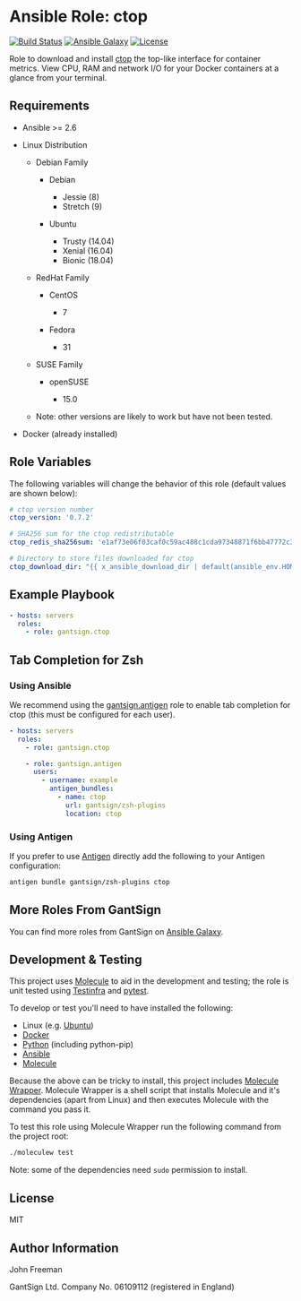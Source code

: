 Ansible Role: ctop
==================

[![Build Status](https://travis-ci.com/gantsign/ansible_role_ctop.svg?branch=master)](https://travis-ci.com/gantsign/ansible_role_ctop)
[![Ansible Galaxy](https://img.shields.io/badge/ansible--galaxy-gantsign.ctop-blue.svg)](https://galaxy.ansible.com/gantsign/ctop)
[![License](https://img.shields.io/badge/license-MIT-blue.svg)](https://raw.githubusercontent.com/gantsign/ansible_role_ctop/master/LICENSE)

Role to download and install [ctop](https://ctop.sh) the top-like interface for
container metrics. View CPU, RAM and network I/O for your Docker containers at
a glance from your terminal.

Requirements
------------

* Ansible >= 2.6

* Linux Distribution

    * Debian Family

        * Debian

            * Jessie (8)
            * Stretch (9)

        * Ubuntu

            * Trusty (14.04)
            * Xenial (16.04)
            * Bionic (18.04)

    * RedHat Family

        * CentOS

            * 7

        * Fedora

            * 31

    * SUSE Family

        * openSUSE

            * 15.0

    * Note: other versions are likely to work but have not been tested.

* Docker (already installed)

Role Variables
--------------

The following variables will change the behavior of this role (default values
are shown below):

```yaml
# ctop version number
ctop_version: '0.7.2'

# SHA256 sum for the ctop redistributable
ctop_redis_sha256sum: 'e1af73e06f03caf0c59ac488c1cda97348871f6bb47772c31bbd314ddc494383'

# Directory to store files downloaded for ctop
ctop_download_dir: "{{ x_ansible_download_dir | default(ansible_env.HOME + '/.ansible/tmp/downloads') }}"
```

Example Playbook
----------------

```yaml
- hosts: servers
  roles:
    - role: gantsign.ctop
```

Tab Completion for Zsh
----------------------

### Using Ansible

We recommend using the
[gantsign.antigen](https://galaxy.ansible.com/gantsign/antigen) role to enable
tab completion for ctop (this must be configured for each user).

```yaml
- hosts: servers
  roles:
    - role: gantsign.ctop

    - role: gantsign.antigen
      users:
        - username: example
          antigen_bundles:
            - name: ctop
              url: gantsign/zsh-plugins
              location: ctop
```

### Using Antigen

If you prefer to use [Antigen](https://github.com/zsh-users/antigen) directly
add the following to your Antigen configuration:

```bash
antigen bundle gantsign/zsh-plugins ctop
```

More Roles From GantSign
------------------------

You can find more roles from GantSign on
[Ansible Galaxy](https://galaxy.ansible.com/gantsign).

Development & Testing
---------------------

This project uses [Molecule](http://molecule.readthedocs.io/) to aid in the
development and testing; the role is unit tested using
[Testinfra](http://testinfra.readthedocs.io/) and
[pytest](http://docs.pytest.org/).

To develop or test you'll need to have installed the following:

* Linux (e.g. [Ubuntu](http://www.ubuntu.com/))
* [Docker](https://www.docker.com/)
* [Python](https://www.python.org/) (including python-pip)
* [Ansible](https://www.ansible.com/)
* [Molecule](http://molecule.readthedocs.io/)

Because the above can be tricky to install, this project includes
[Molecule Wrapper](https://github.com/gantsign/molecule-wrapper). Molecule
Wrapper is a shell script that installs Molecule and it's dependencies (apart
from Linux) and then executes Molecule with the command you pass it.

To test this role using Molecule Wrapper run the following command from the
project root:

```bash
./moleculew test
```

Note: some of the dependencies need `sudo` permission to install.

License
-------

MIT

Author Information
------------------

John Freeman

GantSign Ltd.
Company No. 06109112 (registered in England)
